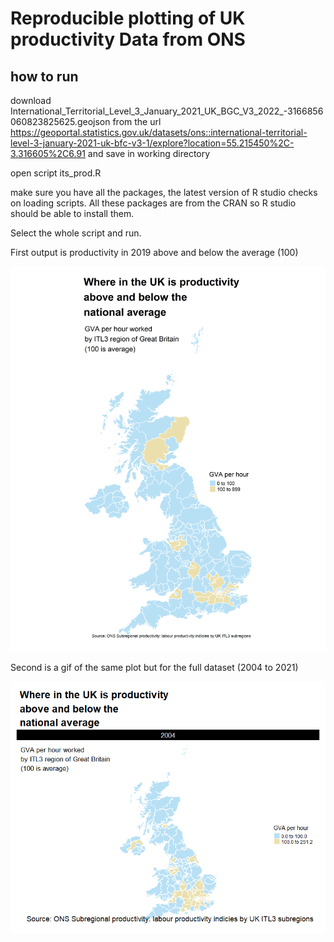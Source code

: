 Reproducible plotting of UK productivity Data from ONS
================

## how to run

download
International_Territorial_Level_3\_January_2021_UK_BGC_V3_2022\_-3166856060823825625.geojson
from the url
https://geoportal.statistics.gov.uk/datasets/ons::international-territorial-level-3-january-2021-uk-bfc-v3-1/explore?location=55.215450%2C-3.316605%2C6.91
and save in working directory

open script its_prod.R

make sure you have all the packages, the latest version of R studio
checks on loading scripts. All these packages are from the CRAN so R
studio should be able to install them.

Select the whole script and run.

First output is productivity in 2019 above and below the average (100)

![](ITL3.png)

Second is a gif of the same plot but for the full dataset (2004 to 2021)

![](ITL3.gif)
